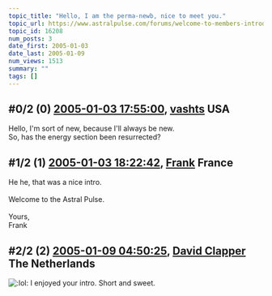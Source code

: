 ```yaml
---
topic_title: "Hello, I am the perma-newb, nice to meet you."
topic_url: https://www.astralpulse.com/forums/welcome-to-members-introductions!/hello-i-am-the-perma-newb-nice-to-meet-you
topic_id: 16208
num_posts: 3
date_first: 2005-01-03
date_last: 2005-01-09
num_views: 1513
summary: ""
tags: []
---
```


## \#0/2 (0) [2005-01-03 17:55:00](https://www.astralpulse.com/forums/index.php?msg=140965), [vashts](https://www.astralpulse.com/forums/profile/?u=4001) USA ##
<section>
Hello, I'm sort of new, because I'll always be new.
<br>
So, has the energy section been resurrected?
</section>

## \#1/2 (1) [2005-01-03 18:22:42](https://www.astralpulse.com/forums/index.php?msg=140971), [Frank](https://www.astralpulse.com/forums/profile/?u=359) France ##
<section>
He he, that was a nice intro.
<br>
<br>
Welcome to the Astral Pulse.
<br>
<br>
Yours,
<br>
Frank
</section>

## \#2/2 (2) [2005-01-09 04:50:25](https://www.astralpulse.com/forums/index.php?msg=141904), [David Clapper](https://www.astralpulse.com/forums/profile/?u=7845) The Netherlands ##
<section>
<img alt=":lol:" class="smiley" src="https://www.astralpulse.com/forums/Smileys/fugue/cheesy.png" title="Cheesy"/>
I enjoyed your intro. Short and sweet.
</section>